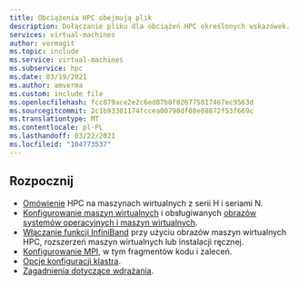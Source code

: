 ```yaml
---
title: Obciążenia HPC obejmują plik
description: Dołączanie pliku dla obciążeń HPC określonych wskazówek.
services: virtual-machines
author: vermagit
ms.topic: include
ms.service: virtual-machines
ms.subservice: hpc
ms.date: 03/19/2021
ms.author: amverma
ms.custom: include file
ms.openlocfilehash: fcc879ace2e2c6ed87b8f826775817467ec9563d
ms.sourcegitcommit: 2c1b93301174fccea00798df08e08872f53f669c
ms.translationtype: MT
ms.contentlocale: pl-PL
ms.lasthandoff: 03/22/2021
ms.locfileid: "104773537"
---
```

## <a name="get-started"></a>Rozpocznij

- [Omówienie](../overview.md) HPC na maszynach wirtualnych z serii H i seriami N.
- [Konfigurowanie maszyn wirtualnych](../configure.md) i obsługiwanych [obrazów systemów operacyjnych i maszyn wirtualnych](../configure.md#vm-images).
- [Włączanie funkcji InfiniBand](../enable-infiniband.md) przy użyciu obrazów maszyn wirtualnych HPC, rozszerzeń maszyn wirtualnych lub instalacji ręcznej.
- [Konfigurowanie MPI](../setup-mpi.md), w tym fragmentów kodu i zaleceń.
- [Opcje konfiguracji klastra](../../../sizes-hpc.md#cluster-configuration-options).
- [Zagadnienia dotyczące wdrażania](../../../sizes-hpc.md#deployment-considerations).
